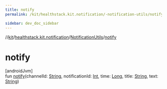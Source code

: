 ```yaml
---
title: notify
permalink: /kit/healthstack.kit.notification/-notification-utils/notify.html

sidebar: dev_doc_sidebar
---
```

//[kit](../../../kit.html)/[healthstack.kit.notification](../index.html)/[NotificationUtils](index.html)/[notify](notify.html)



# notify



[androidJvm]\
fun [notify](notify.html)(channelId: [String](https://kotlinlang.org/api/latest/jvm/stdlib/kotlin/-string/index.html), notificationId: [Int](https://kotlinlang.org/api/latest/jvm/stdlib/kotlin/-int/index.html), time: [Long](https://kotlinlang.org/api/latest/jvm/stdlib/kotlin/-long/index.html), title: [String](https://kotlinlang.org/api/latest/jvm/stdlib/kotlin/-string/index.html), text: [String](https://kotlinlang.org/api/latest/jvm/stdlib/kotlin/-string/index.html))




